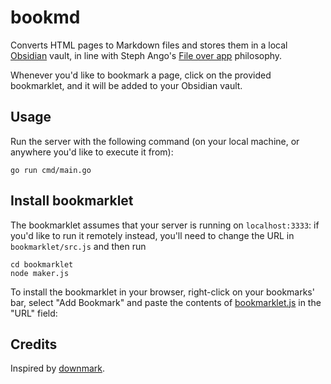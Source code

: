 # bookmd

Converts HTML pages to Markdown files and stores them in a local [Obsidian](https://obsidian.md) vault, in line with Steph Ango's [File over app](https://stephango.com/file-over-app) philosophy.

Whenever you'd like to bookmark a page, click on the provided bookmarklet, and it will be added to your Obsidian vault.

## Usage

Run the server with the following command (on your local machine, or anywhere you'd like to execute it from):

```
go run cmd/main.go
```

## Install bookmarklet

The bookmarklet assumes that your server is running on `localhost:3333`: if you'd like to run it remotely instead, you'll need to change the URL in `bookmarklet/src.js` and then run

```shell
cd bookmarklet
node maker.js
```

To install the bookmarklet in your browser, right-click on your bookmarks' bar, select "Add Bookmark" and paste the contents of [bookmarklet.js](bookmarklet/bookmarklet.js) in the "URL" field:

## Credits

Inspired by [downmark](https://github.com/alessandro-fazzi/downmark).
